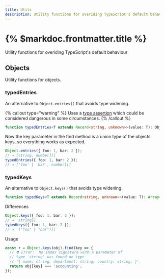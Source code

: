 ```yaml
---
title: Utils
description: Utility functions for overiding TypeScript's default behaviour
---
```


# {% $markdoc.frontmatter.title %}

Utility functions for overiding TypeScript's default behaviour

## Objects

Utility functions for objects.

### typedEntries

An alternative to `Object.entries()` that avoids type widening.

{% callout type="warning" %}
Uses a [type assertion](https://www.typescriptlang.org/docs/handbook/2/everyday-types.html#type-assertions) which could be considered dangerous in some circumstances.
{% /callout %}

```ts
function typedEntries<T extends Record<string, unknown>>(value: T): ObjectEntry<T>[];
```

Now the key parameter in the find method is a union type of the objects keys, so everything works as expected.

```ts
Object.entries({ foo: 1, bar: 2 });
// → [string, number][]
typedEntries({ foo: 1, bar: 2 });
// → ['foo' | 'bar', number][]
```

### typedKeys

An alternative to `Object.keys()` that avoids type widening.

```ts
function typedKeys<T extends Record<string, unknown>>(value: T): Array<keyof T>;
```

Differences

```ts
Object.keys({ foo: 1, bar: 2 });
// →  string[]
typedKeys({ foo: 1, bar: 2 });
// →  ("foo" | "bar")[]
```

Usage

```ts
const r = Object.keys(obj).find(key => {
  // ⛔️ Error:  No index signature with a parameter of
  // type 'string' was found on type
  // '{ name: string; department: string; country: string; }'.
  return obj[key] === 'accounting';
});
```
